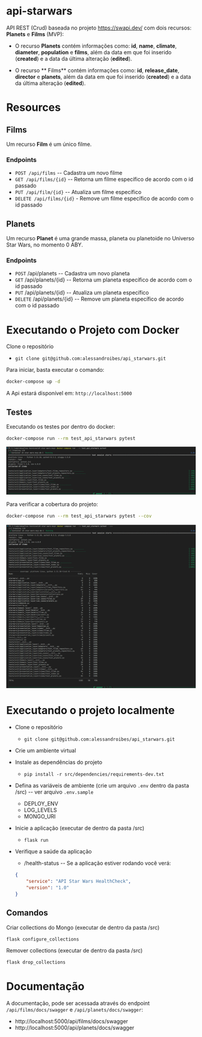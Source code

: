 # api-starwars

API REST (Crud) baseada no projeto https://swapi.dev/ com dois recursos: **Planets** e **Films** (MVP):

* O recurso **Planets** contém informações como: **id**, **name**, **climate**, **diameter**, **population** e **films**, além da data em que foi inserido (**created**) e a data da última alteração (**edited**).

* O recurso ** Films** contém informações como: **id**, **release_date**, **director** e **planets**, além da data em que foi inserido (**created**) e a data da última alteração (**edited**).

# Resources

## Films

Um recurso **Film** é um único filme.

### Endpoints

* `POST /api/films` -- Cadastra um novo filme
* `GET /api/films/{id}` -- Retorna um filme específico de acordo com o id passado
* `PUT /api/film/{id}` -- Atualiza um filme específico
* `DELETE /api/films/{id}` - Remove um filme específico de acordo com o id passado

## Planets

Um recurso **Planet** é uma grande massa, planeta ou planetoide no Universo Star Wars, no momento 0 ABY.

### Endpoints

* `POST` /api/planets -- Cadastra um novo planeta
* `GET` /api/planets/{id} -- Retorna um planeta específico de acordo com o id passado
* `PUT` /api/planets/{id} -- Atualiza um planeta específico
* `DELETE` /api/planets/{id} -- Remove um planeta específico de acordo com o id passado

# Executando o Projeto com Docker

Clone o repositório
* `git clone git@github.com:alessandroibes/api_starwars.git`

Para iniciar, basta executar o comando:

```bash
docker-compose up -d
```

A Api estará disponível em: `http://localhost:5000`

## Testes

Executando os testes por dentro do docker:

```bash
docker-compose run --rm test_api_starwars pytest
```

![alt text](prints/pytest.png)

Para verificar a cobertura do projeto:

```bash
docker-compose run --rm test_api_starwars pytest --cov
```

![alt text](prints/pytest-cov.png)

# Executando o projeto localmente

* Clone o repositório
    * `git clone git@github.com:alessandroibes/api_starwars.git`

* Crie um ambiente virtual

* Instale as dependências do projeto
    * `pip install -r src/dependencies/requirements-dev.txt`

* Defina as variáveis de ambiente (crie um arquivo `.env` dentro da pasta /src) -- ver arquivo `.env.sample`
    * DEPLOY_ENV
    * LOG_LEVELS
    * MONGO_URI

* Inicie a aplicação (executar de dentro da pasta /src)
    * `flask run`

* Verifique a saúde da aplicação
    * /health-status -- Se a aplicação estiver rodando você verá:
    ```json
    {
        "service": "API Star Wars HealthCheck",
        "version": "1.0"
    }
    ```

## Comandos

Criar collections do Mongo (executar de dentro da pasta /src)

```bash
flask configure_collections
```

Remover collections (executar de dentro da pasta /src)

```bash
flask drop_collections
```

# Documentação

A documentação, pode ser acessada através do endpoint `/api/films/docs/swagger` e `/api/planets/docs/swagger`:

* http://localhost:5000/api/films/docs/swagger
* http://localhost:5000/api/planets/docs/swagger